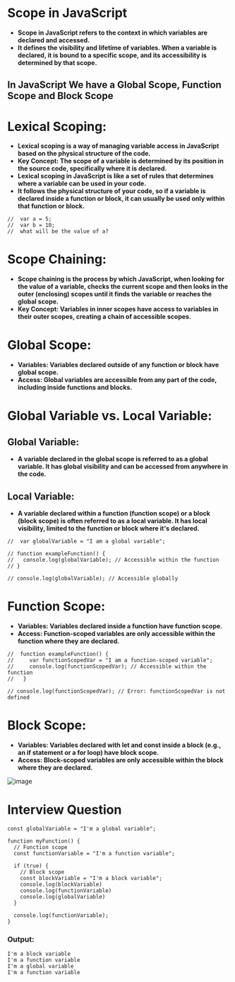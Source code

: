 # Scope in JavaScript
- **Scope in JavaScript refers to the context in which variables are declared and accessed.**
- **It defines the visibility and lifetime of variables. When a variable is declared, it is bound to a specific scope, and its accessibility is determined by that scope.**

## In JavaScript We have a Global Scope, Function Scope and Block Scope

# Lexical Scoping:
- **Lexical scoping is a way of managing variable access in JavaScript based on the physical structure of the code.**
- **Key Concept: The scope of a variable is determined by its position in the source code, specifically where it is declared.**
- **Lexical scoping in JavaScript is like a set of rules that determines where a variable can be used in your code.**
- **It follows the physical structure of your code, so if a variable is declared inside a function or block, it can usually be used only within that function or block.**
```
//  var a = 5;
//  var b = 10;
//  what will be the value of a?
```
# Scope Chaining:
- **Scope chaining is the process by which JavaScript, when looking for the value of a variable, checks the current scope
and then looks in the outer (enclosing) scopes until it finds the variable or reaches the global scope.**
- **Key Concept: Variables in inner scopes have access to variables in their outer scopes, creating a chain of accessible scopes.**

# Global Scope:
- **Variables: Variables declared outside of any function or block have global scope.**
- **Access: Global variables are accessible from any part of the code, including inside functions and blocks.**
# Global Variable vs. Local Variable:
## Global Variable: 
- **A variable declared in the global scope is referred to as a global variable. It has global visibility and can be accessed from anywhere in the code.**
## Local Variable: 
- **A variable declared within a function (function scope) or a block (block scope) is often referred to as a local variable. It has local visibility, limited to the function or block where it's declared.**
```
//  var globalVariable = "I am a global variable";

// function exampleFunction() {
//   console.log(globalVariable); // Accessible within the function
// }

// console.log(globalVariable); // Accessible globally
```
# Function Scope:
- **Variables: Variables declared inside a function have function scope.**
- **Access: Function-scoped variables are only accessible within the function where they are declared.**
```
//  function exampleFunction() {
//     var functionScopedVar = "I am a function-scoped variable";
//     console.log(functionScopedVar); // Accessible within the function
//   }

// console.log(functionScopedVar); // Error: functionScopedVar is not defined
```
# Block Scope:
- **Variables: Variables declared with let and const inside a block (e.g., an if statement or a for loop) have block scope.**
- **Access: Block-scoped variables are only accessible within the block where they are declared.**

![image](https://github.com/user-attachments/assets/461b020f-8c19-4415-b2d9-60e5f1a936da)


# Interview Question
```
const globalVariable = "I'm a global variable";

function myFunction() {
  // Function scope
  const functionVariable = "I'm a function variable";

  if (true) {
    // Block scope
    const blockVariable = "I'm a block variable";
    console.log(blockVariable)
    console.log(functionVariable)
    console.log(globalVariable)
  }

  console.log(functionVariable);
}
```
### Output:
```
I'm a block variable
I'm a function variable
I'm a global variable
I'm a function variable
```
